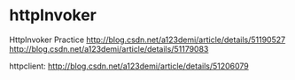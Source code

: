 # httpInvoker
HttpInvoker Practice
http://blog.csdn.net/a123demi/article/details/51190527
http://blog.csdn.net/a123demi/article/details/51179083

httpclient: http://blog.csdn.net/a123demi/article/details/51206079